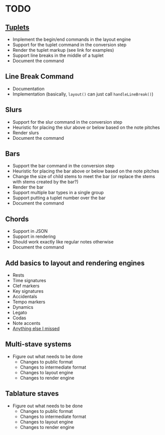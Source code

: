 
# TODO

## [Tuplets](http://en.wikipedia.org/wiki/Tuplet)

* Implement the begin/end commands in the layout engine
* Support for the tuplet command in the conversion step
* Render the tuplet markup (see link for examples)
* Support line breaks in the middle of a tuplet
* Document the command

## Line Break Command

* Documentation
* Implementation (basically, `layout()` can just call `handleLineBreak()`)

## Slurs

* Support for the slur command in the conversion step
* Heuristic for placing the slur above or below based on the note pitches
* Render slurs
* Document the command

## Bars

* Support the bar command in the conversion step
* Heuristic for placing the bar above or below based on the note pitches
* Change the size of child stems to meet the bar (or replace the stems with
  stems created by the bar?)
* Render the bar
* Support multiple bar types in a single group
* Support putting a tuplet number over the bar
* Document the command

## Chords

* Support in JSON
* Support in rendering
* Should work exactly like regular notes otherwise
* Document the command

## Add basics to layout and rendering engines

* Rests
* Time signatures
* Clef markers
* Key signatures
* Accidentals
* Tempo markers
* Dynamics
* Legato
* Codas
* Note accents
* [Anything else I missed](http://en.wikipedia.org/wiki/List_of_musical_symbols)

## Multi-stave systems

* Figure out what needs to be done
    * Changes to public format
    * Changes to intermediate format
    * Changes to layout engine
    * Changes to render engine

## Tablature staves

* Figure out what needs to be done
    * Changes to public format
    * Changes to intermediate format
    * Changes to layout engine
    * Changes to render engine

